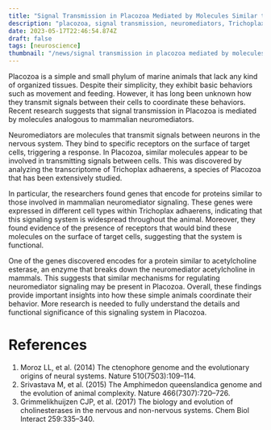 ```yaml
---
title: "Signal Transmission in Placozoa Mediated by Molecules Similar to Mammalian Neuromediators"
description: "placozoa, signal transmission, neuromediators, Trichoplax adhaerens, behavior coordination"
date: 2023-05-17T22:46:54.874Z
draft: false
tags: [neuroscience]
thumbnail: "/news/signal transmission in placozoa mediated by molecules similar to mammalian neuromediators/thumb.png"
---
```


Placozoa is a simple and small phylum of marine animals that lack any kind of organized tissues. Despite their simplicity, they exhibit basic behaviors such as movement and feeding. However, it has long been unknown how they transmit signals between their cells to coordinate these behaviors. Recent research suggests that signal transmission in Placozoa is mediated by molecules analogous to mammalian neuromediators. 

Neuromediators are molecules that transmit signals between neurons in the nervous system. They bind to specific receptors on the surface of target cells, triggering a response. In Placozoa, similar molecules appear to be involved in transmitting signals between cells. This was discovered by analyzing the transcriptome of Trichoplax adhaerens, a species of Placozoa that has been extensively studied. 

In particular, the researchers found genes that encode for proteins similar to those involved in mammalian neuromediator signaling. These genes were expressed in different cell types within Trichoplax adhaerens, indicating that this signaling system is widespread throughout the animal. Moreover, they found evidence of the presence of receptors that would bind these molecules on the surface of target cells, suggesting that the system is functional. 

One of the genes discovered encodes for a protein similar to acetylcholine esterase, an enzyme that breaks down the neuromediator acetylcholine in mammals. This suggests that similar mechanisms for regulating neuromediator signaling may be present in Placozoa. Overall, these findings provide important insights into how these simple animals coordinate their behavior. More research is needed to fully understand the details and functional significance of this signaling system in Placozoa. 

# References
1. Moroz LL, et al. (2014) The ctenophore genome and the evolutionary origins of neural systems. Nature 510(7503):109–114. 
2. Srivastava M, et al. (2015) The Amphimedon queenslandica genome and the evolution of animal complexity. Nature 466(7307):720–726. 
3. Grimmelikhuijzen CJP, et al. (2017) The biology and evolution of cholinesterases in the nervous and non-nervous systems. Chem Biol Interact 259:335–340. 
